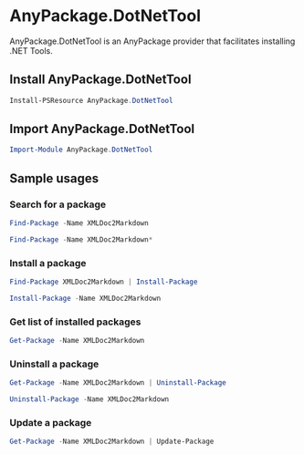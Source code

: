 # AnyPackage.DotNetTool

AnyPackage.DotNetTool is an AnyPackage provider that facilitates installing .NET Tools.

## Install AnyPackage.DotNetTool

```PowerShell
Install-PSResource AnyPackage.DotNetTool
```

## Import AnyPackage.DotNetTool

```PowerShell
Import-Module AnyPackage.DotNetTool
```

## Sample usages

### Search for a package

```PowerShell
Find-Package -Name XMLDoc2Markdown

Find-Package -Name XMLDoc2Markdown*
```

### Install a package

```PowerShell
Find-Package XMLDoc2Markdown | Install-Package

Install-Package -Name XMLDoc2Markdown
```

### Get list of installed packages

```PowerShell
Get-Package -Name XMLDoc2Markdown
```

### Uninstall a package

```PowerShell
Get-Package -Name XMLDoc2Markdown | Uninstall-Package

Uninstall-Package -Name XMLDoc2Markdown
```

### Update a package

```PowerShell
Get-Package -Name XMLDoc2Markdown | Update-Package
```
